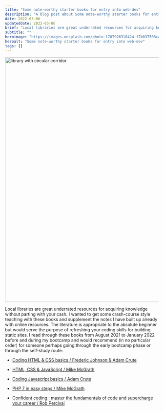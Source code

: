```yaml
---
title: "Some note-worthy starter books for entry into web-dev"
description: "A blog post about Some note-worthy starter books for entry into web-dev"
date: 2022-03-06
updateddate: 2022-03-06
brief: "Local libraries are great underrated resources for acquiring knowledge without parting with your cash. I wanted to get some crash-course style teaching with these books and supplement the notes I have built up already with online resources. The liter..."
subtitle: ""
heroimage: "https://images.unsplash.com/photo-1707926310424-f7b837508c40?q=80&w=2232&auto=format&fit=crop&ixlib=rb-4.1.0&ixid=M3wxMjA3fDB8MHxwaG90by1wYWdlfHx8fGVufDB8fHx8fA%3D%3D"
heroalt: "Some note-worthy starter books for entry into web-dev"
tags: []
---
```


<img src="https://images.unsplash.com/photo-1590598687530-581406de2262?ixlib=rb-1.2.1&ixid=MnwxMjA3fDB8MHxwaG90by1wYWdlfHx8fGVufDB8fHx8&auto=format&fit=crop&w=1740&q=80" width="800" height="auto" alt="library with circular corridor"/>

Local libraries are great underrated resources for acquiring knowledge without parting with your cash. I wanted to get some crash-course style teaching with these books and supplement the notes I have built up already with online resources. The literature is appropriate to the absolute beginner but would serve the purpose of refreshing your coding skills for building static sites. I read through these books from August 2021 to January 2022 before and during my bootcamp and would recommend (in no particular order) for someone perhaps going through the early bootcamp phase or through the self-study route:

- [Coding HTML & CSS basics / Frederic Johnson & Adam Crute](Crute﻿)

- ﻿[HTML, CSS & JavaScript / Mike McGrath](https://www.waterstones.com/book/html-css-and-javascript-in-easy-steps/mike-mcgrath/9781840788785)

- [Coding Javascript basics / Adam Crute](https://www.waterstones.com/book/coding-javascript-basics/adam-crute/9781783614189)

- [PHP 7 in easy steps / Mike McGrath](https://www.waterstones.com/book/php-7-in-easy-steps/mike-mcgrath/9781840787184)

- ﻿[Confident coding : master the fundamentals of code and supercharge your career / Rob Percival](https://www.waterstones.com/book/confident-coding/rob-percival/darren-woods/9781789663082)